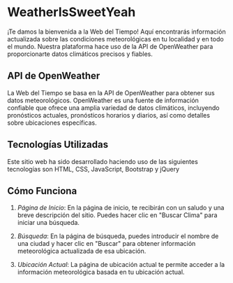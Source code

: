 # WeatherIsSweetYeah
¡Te damos la bienvenida a la Web del Tiempo! Aquí encontrarás información actualizada sobre las condiciones meteorológicas en tu localidad y en todo el mundo. Nuestra plataforma hace uso de la API de OpenWeather para proporcionarte datos climáticos precisos y fiables.

## API de OpenWeather
La Web del Tiempo se basa en la API de OpenWeather para obtener sus datos meteorológicos. OpenWeather es una fuente de información confiable que ofrece una amplia variedad de datos climáticos, incluyendo pronósticos actuales, pronósticos horarios y diarios, así como detalles sobre ubicaciones específicas.

## Tecnologías Utilizadas
Este sitio web ha sido desarrollado haciendo uso de las siguientes tecnologías son HTML, CSS, JavaScript, Bootstrap y jQuery

## Cómo Funciona
1. *Página de Inicio*: En la página de inicio, te recibirán con un saludo y una breve descripción del sitio. Puedes hacer clic en "Buscar Clima" para iniciar una búsqueda.

2. *Búsqueda*: En la página de búsqueda, puedes introducir el nombre de una ciudad y hacer clic en "Buscar" para obtener información meteorológica actualizada de esa ubicación.

3. *Ubicación Actual*: La página de ubicación actual te permite acceder a la información meteorológica basada en tu ubicación actual.
